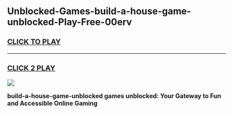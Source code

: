 
## Unblocked-Games-build-a-house-game-unblocked-Play-Free-00erv
<h3>
<a href="https://premium76.site?title=build-a-house-game-unblocked&ref=10A">CLICK TO PLAY</a></h3>
<hr>

<h3>
<a href="https://premium76.site?title=build-a-house-game-unblocked&ref=10A">CLICK 2 PLAY</a>
  
</h3>

<a href="https://premium76.site?title=build-a-house-game-unblocked&ref=10A"><img src="https://clearcache.store/games.png"></a>


**build-a-house-game-unblocked games unblocked: Your Gateway to Fun and Accessible Online Gaming**

